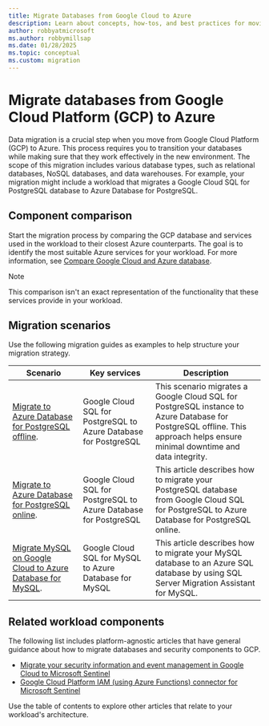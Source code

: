 ```yaml
---
title: Migrate Databases from Google Cloud to Azure
description: Learn about concepts, how-tos, and best practices for moving databases from Google Cloud Platform (GCP) to Azure.
author: robbyatmicrosoft
ms.author: robbymillsap
ms.date: 01/28/2025
ms.topic: conceptual
ms.custom: migration
---
```


# Migrate databases from Google Cloud Platform (GCP) to Azure

Data migration is a crucial step when you move from Google Cloud Platform (GCP) to Azure. This process requires you to transition your databases while making sure that they work effectively in the new environment. The scope of this migration includes various database types, such as relational databases, NoSQL databases, and data warehouses. For example, your migration might include a workload that migrates a Google Cloud SQL for PostgreSQL database to Azure Database for PostgreSQL.

## Component comparison

Start the migration process by comparing the GCP database and services used in the workload to their closest Azure counterparts. The goal is to identify the most suitable Azure services for your workload. For more information, see [Compare Google Cloud and Azure database](/azure/architecture/gcp-professional/services#data-platform).

> [!NOTE]
> This comparison isn't an exact representation of the functionality that these services provide in your workload.

## Migration scenarios

Use the following migration guides as examples to help structure your migration strategy.

| Scenario | Key services | Description |
| --- | --- | --- |
| [Migrate to Azure Database for PostgreSQL offline](/azure/postgresql/migrate/migration-service/tutorial-migration-service-cloud-sql-offline). | Google Cloud SQL for PostgreSQL to Azure Database for PostgreSQL | This scenario migrates a Google Cloud SQL for PostgreSQL instance to Azure Database for PostgreSQL offline. This approach helps ensure minimal downtime and data integrity. |
| [Migrate to Azure Database for PostgreSQL online](/azure/postgresql/migrate/migration-service/tutorial-migration-service-cloud-sql-online). | Google Cloud SQL for PostgreSQL to Azure Database for PostgreSQL | This article describes how to migrate your PostgreSQL database from Google Cloud SQL for PostgreSQL to Azure Database for PostgreSQL online. |
| [Migrate MySQL on Google Cloud to Azure Database for MySQL](/azure/azure-sql/migration-guides/database/mysql-to-sql-database-guide). | Google Cloud SQL for MySQL to Azure Database for MySQL | This article describes how to migrate your MySQL database to an Azure SQL database by using SQL Server Migration Assistant for MySQL.|

## Related workload components

The following list includes platform-agnostic articles that have general guidance about how to migrate databases and security components to GCP.

- [Migrate your security information and event management in Google Cloud to Microsoft Sentinel](/azure/sentinel/migration)
- [Google Cloud Platform IAM (using Azure Functions) connector for Microsoft Sentinel](/azure/sentinel/data-connectors/google-cloud-platform-iam)

Use the table of contents to explore other articles that relate to your workload's architecture.
